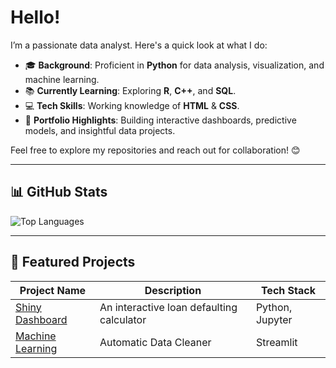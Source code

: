 # Hello! 

I’m a passionate data analyst. Here's a quick look at what I do:

- 🎓 **Background**: Proficient in **Python** for data analysis, visualization, and machine learning.
- 📚 **Currently Learning**: Exploring **R**, **C++**, and **SQL**.
- 💻 **Tech Skills**: Working knowledge of **HTML** & **CSS**.
- 🌟 **Portfolio Highlights**: Building interactive dashboards, predictive models, and insightful data projects.

Feel free to explore my repositories and reach out for collaboration! 😊

---

## 📊 GitHub Stats

![Top Languages](https://github-readme-stats.vercel.app/api/top-langs/?username=Burhan077&layout=compact&theme=red)

---


## 📂 Featured Projects

| Project Name | Description | Tech Stack |
|--------------|-------------|------------|
| [Shiny Dashboard](https://github.com/Burhan077/Capstone) | An interactive loan defaulting calculator | Python, Jupyter |
| [Machine Learning](https://github.com/Burhan077/DataCleaning) | Automatic Data Cleaner | Streamlit |

